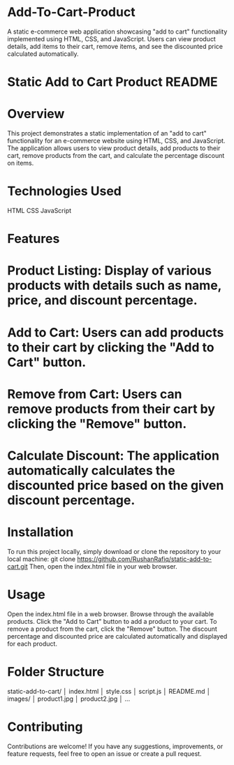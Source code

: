 # Add-To-Cart-Product
A static e-commerce web application showcasing "add to cart" functionality implemented using HTML, CSS, and JavaScript. Users can view product details, add items to their cart, remove items, and see the discounted price calculated automatically.

# Static Add to Cart Product README
# Overview
This project demonstrates a static implementation of an "add to cart" functionality for an e-commerce website using HTML, CSS, and JavaScript. The application allows users to view product details, add products to their cart, remove products from the cart, and calculate the percentage discount on items.

# Technologies Used
HTML
CSS
JavaScript

# Features
# Product Listing: Display of various products with details such as name, price, and discount percentage.
# Add to Cart: Users can add products to their cart by clicking the "Add to Cart" button.
# Remove from Cart: Users can remove products from their cart by clicking the "Remove" button.
# Calculate Discount: The application automatically calculates the discounted price based on the given discount percentage.

# Installation
To run this project locally, simply download or clone the repository to your local machine:
git clone https://github.com/RushanRafiq/static-add-to-cart.git
Then, open the index.html file in your web browser.

# Usage
Open the index.html file in a web browser.
Browse through the available products.
Click the "Add to Cart" button to add a product to your cart.
To remove a product from the cart, click the "Remove" button.
The discount percentage and discounted price are calculated automatically and displayed for each product.

# Folder Structure
static-add-to-cart/
│   index.html
│   style.css
│   script.js
│   README.md
│   images/
│       product1.jpg
│       product2.jpg
│       ...

# Contributing
Contributions are welcome! If you have any suggestions, improvements, or feature requests, feel free to open an issue or create a pull request.


